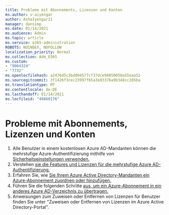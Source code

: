 ```yaml
---
title: Probleme mit Abonnements, Lizenzen und Konten
ms.author: v-aiyengar
author: AshaIyengar21
manager: dansimp
ms.date: 01/14/2021
ms.audience: Admin
ms.topic: article
ms.service: o365-administration
ROBOTS: NOINDEX, NOFOLLOW
localization_priority: Normal
ms.collection: Adm_O365
ms.custom:
- "9004324"
- "7732"
ms.openlocfilehash: a2476d5c3bd804577cf37dce98050050a55eaa52
ms.sourcegitcommit: 3f1426f3cec23997f65a3e83376a9b348cc205ba
ms.translationtype: MT
ms.contentlocale: de-DE
ms.lasthandoff: 01/14/2021
ms.locfileid: "49869176"
---
```

# <a name="issues-with-subscriptions-licenses-and-accounts"></a>Probleme mit Abonnements, Lizenzen und Konten

1. Alle Benutzer in einem kostenlosen Azure AD-Mandanten können die mehrstufige Azure-Authentifizierung mithilfe von [Sicherheitseinstellungen verwenden.](https://docs.microsoft.com/azure/active-directory/fundamentals/concept-fundamentals-security-defaults)
1. Verstehen [sie die Features und Lizenzen für die mehrstufige Azure AD-Authentifizierung.](https://docs.microsoft.com/azure/active-directory/authentication/concept-mfa-licensing)
1. Erfahren Sie, wie [Sie Ihrem Azure Active Directory-Mandanten ein Azure-Abonnement zuordnen oder hinzufügen.](https://docs.microsoft.com/azure/active-directory/fundamentals/active-directory-how-subscriptions-associated-directory)
1. Führen Sie die folgenden Schritte [aus, um ein Azure-Abonnement in ein anderes Azure AD-Verzeichnis zu übertragen.](https://docs.microsoft.com/azure/role-based-access-control/transfer-subscription)
1. Anweisungen zum Zuweisen oder Entfernen von Lizenzen für Benutzer finden Sie unter "Zuweisen oder Entfernen von Lizenzen im Azure Active Directory-Portal". [](https://docs.microsoft.com/azure/active-directory/fundamentals/license-users-groups)
